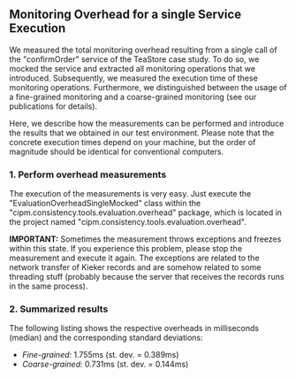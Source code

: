 ## Monitoring Overhead for a single Service Execution

We measured the total monitoring overhead resulting from a single call of the "confirmOrder" service of the TeaStore case study. To do so, we mocked the service and extracted all monitoring operations that we introduced. Subsequently, we measured the execution time of these monitoring operations. Furthermore, we distinguished between the usage of a fine-grained monitoring and a coarse-grained monitoring (see our publications for details).

Here, we describe how the measurements can be performed and introduce the results that we obtained in our test environment. Please note that the concrete execution times depend on your machine, but the order of magnitude should be identical for conventional computers.

### 1. Perform overhead measurements
The execution of the measurements is very easy. Just execute the "EvaluationOverheadSingleMocked" class within the "cipm.consistency.tools.evaluation.overhead" package, which is located in the project named "cipm.consistency.tools.evaluation.overhead".

**IMPORTANT:** Sometimes the measurement throws exceptions and freezes within this state. If you experience this problem, please stop the measurement and execute it again. The exceptions are related to the network transfer of Kieker records and are somehow related to some threading stuff (probably because the server that receives the records runs in the same process).

### 2. Summarized results
The following listing shows the respective overheads in milliseconds (median) and the corresponding standard deviations:
* *Fine-grained:* 1.755ms (st. dev. = 0.389ms)
* *Coarse-grained:* 0.731ms (st. dev. = 0.144ms)